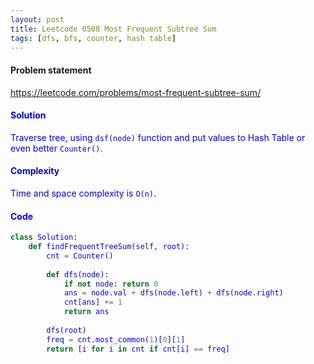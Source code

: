 ```yaml
---
layout: post
title: Leetcode 0508 Most Frequent Subtree Sum
tags: [dfs, bfs, counter, hash table]
---
```


#### Problem statement

<a href="https://leetcode.com/problems/most-frequent-subtree-sum/"> <font color = blue>https://leetcode.com/problems/most-frequent-subtree-sum/

#### Solution
Traverse tree, using `dsf(node)` function and put values to Hash Table or even better `Counter()`.

#### Complexity
Time and space complexity is `O(n)`.

#### Code
```python
class Solution:
    def findFrequentTreeSum(self, root):
        cnt = Counter()
        
        def dfs(node):
            if not node: return 0
            ans = node.val + dfs(node.left) + dfs(node.right)
            cnt[ans] += 1
            return ans
        
        dfs(root)
        freq = cnt.most_common(1)[0][1]
        return [i for i in cnt if cnt[i] == freq]
```

